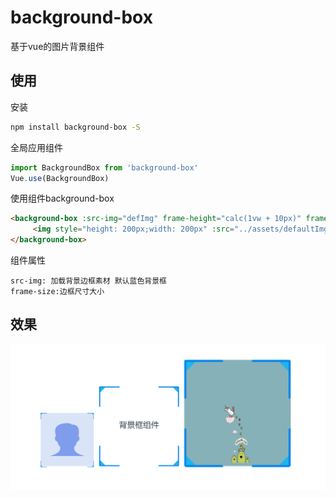 # background-box

基于vue的图片背景组件

## 使用

安装
``` bash
npm install background-box -S
```

全局应用组件
``` javascript
import BackgroundBox from 'background-box'
Vue.use(BackgroundBox)
```

使用组件background-box
``` html
<background-box :src-img="defImg" frame-height="calc(1vw + 10px)" frame-width="calc(1vw + 10px)">
     <img style="height: 200px;width: 200px" :src="../assets/defaultImg.png"/>
</background-box>
```

组件属性
```
src-img: 加载背景边框素材 默认蓝色背景框
frame-size:边框尺寸大小

```

## 效果
![image](https://raw.githubusercontent.com/qq1060844713/background-box/master/screen.png)
